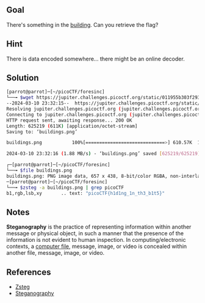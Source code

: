 ## Goal

There's something in the [building](https://jupiter.challenges.picoctf.org/static/011955b303f293d60c8116e6a4c5c84f/buildings.png). Can you retrieve the flag?
## Hint

There is data encoded somewhere... there might be an online decoder.
## Solution

```bash
[parrot@parrot]─[~/picoCTF/foresinc]
└──╼ $wget https://jupiter.challenges.picoctf.org/static/011955b303f293d60c8116e6a4c5c84f/buildings.png
--2024-03-10 23:32:15--  https://jupiter.challenges.picoctf.org/static/011955b303f293d60c8116e6a4c5c84f/buildings.png
Resolving jupiter.challenges.picoctf.org (jupiter.challenges.picoctf.org)... 3.131.60.8
Connecting to jupiter.challenges.picoctf.org (jupiter.challenges.picoctf.org)|3.131.60.8|:443... connected.
HTTP request sent, awaiting response... 200 OK
Length: 625219 (611K) [application/octet-stream]
Saving to: ‘buildings.png’

buildings.png           100%[=============================>] 610.57K  1.88MB/s    in 0.3s    

2024-03-10 23:32:16 (1.88 MB/s) - ‘buildings.png’ saved [625219/625219]

┌─[parrot@parrot]─[~/picoCTF/foresinc]
└──╼ $file buildings.png 
buildings.png: PNG image data, 657 x 438, 8-bit/color RGBA, non-interlaced
─[parrot@parrot]─[~/picoCTF/foresinc]
└──╼ $zsteg -a buildings.png | grep picoCTF
b1,rgb,lsb,xy       .. text: "picoCTF{h1d1ng_1n_th3_b1t5}"

````

## Notes

**Steganography** is the practice of representing information within another message or physical object, in such a manner that the presence of the information is not evident to human inspection. In computing/electronic contexts, a [computer file](https://en.wikipedia.org/wiki/Computer_file "Computer file"), message, image, or video is concealed within another file, message, image, or video. 
## References

+ [Zsteg](https://github.com/zed-0xff/zsteg)
+ [Steganography](https://en.wikipedia.org/wiki/Steganography)